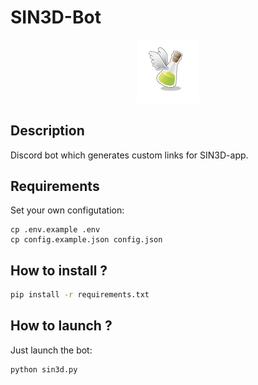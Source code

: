 # SIN3D-Bot

<p align="center">
    <img src="https://github.com/prise-3d/SIN3D-bot/blob/master/expe.png" width="20%">
</p>

## Description

Discord bot which generates custom links for SIN3D-app.

## Requirements

Set your own configutation:
```
cp .env.example .env
cp config.example.json config.json
```

## How to install ?

```bash
pip install -r requirements.txt
```

## How to launch ?

Just launch the bot:
```bash
python sin3d.py
```


